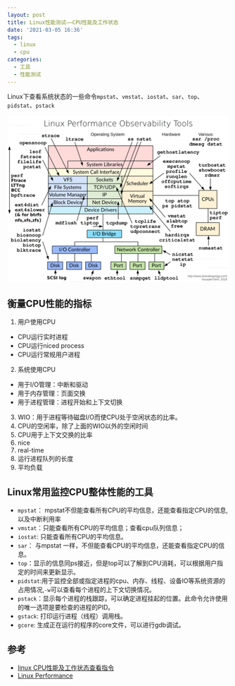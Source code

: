 ```yaml
---
layout: post
title: Linux性能测试——CPU性能及工作状态
date: '2021-03-05 16:36'
tags:
  - linux
  - cpu
categories:
  - 工具
  - 性能测试
---
```


Linux下查看系统状态的一些命令`mpstat`、`vmstat`、`iostat`、`sar`、`top`、`pidstat`、`pstack`

![Linux Performance Tools](/images/2021/03/linux_observability_tools.png)

<!--more-->

## 衡量CPU性能的指标

1. 用户使用CPU
 - CPU运行实时进程
 - CPU运行niced process
 - CPU运行常规用户进程
2. 系统使用CPU
 - 用于I/O管理：中断和驱动
 - 用于内存管理：页面交换
 - 用于进程管理：进程开始和上下文切换
3. WIO：用于进程等待磁盘I/O而使CPU处于空闲状态的比率。
4. CPU的空闲率，除了上面的WIO以外的空闲时间
5. CPU用于上下文交换的比率
6. nice
7. real-time
8. 运行进程队列的长度
9. 平均负载

## Linux常用监控CPU整体性能的工具

- `mpstat`： mpstat不但能查看所有CPU的平均信息，还能查看指定CPU的信息,以及中断利用率
- `vmstat`：只能查看所有CPU的平均信息；查看cpu队列信息；
- `iostat`: 只能查看所有CPU的平均信息。
- `sar`： 与mpstat 一样，不但能查看CPU的平均信息，还能查看指定CPU的信息。
- `top`：显示的信息同ps接近，但是top可以了解到CPU消耗，可以根据用户指定的时间来更新显示。
- `pidstat`:用于监控全部或指定进程的cpu、内存、线程、设备IO等系统资源的占用情况,`-w`可以查看每个进程的上下文切换情况。
- `pstack`：显示每个进程的栈跟踪，可以确定进程挂起的位置。此命令允许使用的唯一选项是要检查的进程的PID。
- `gstack`: 打印运行进程（线程）调用栈。
- `gcore`: 生成正在运行的程序的core文件，可以进行gdb调试。


## 参考

- [linux CPU性能及工作状态查看指令](https://blog.csdn.net/z1134145881/article/details/52089698)
- [Linux Performance](http://www.brendangregg.com/linuxperf.html)

